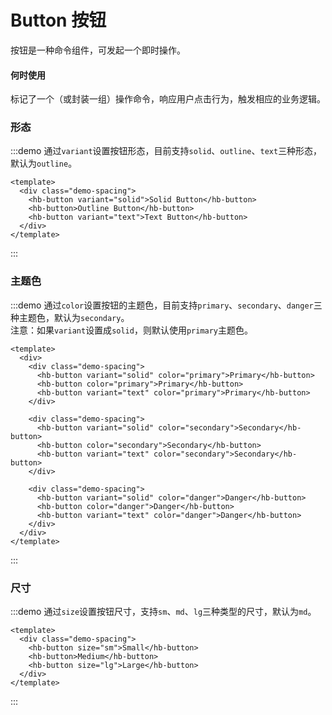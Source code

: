 # Button 按钮

按钮是一种命令组件，可发起一个即时操作。

#### 何时使用

标记了一个（或封装一组）操作命令，响应用户点击行为，触发相应的业务逻辑。

### 形态

:::demo 通过`variant`设置按钮形态，目前支持`solid`、`outline`、`text`三种形态，默认为`outline`。

```vue
<template>
  <div class="demo-spacing">
    <hb-button variant="solid">Solid Button</hb-button>
    <hb-button>Outline Button</hb-button>
    <hb-button variant="text">Text Button</hb-button>
  </div>
</template>
```

:::

### 主题色

:::demo 通过`color`设置按钮的主题色，目前支持`primary`、`secondary`、`danger`三种主题色，默认为`secondary`。<br>注意：如果`variant`设置成`solid`，则默认使用`primary`主题色。

```vue
<template>
  <div>
    <div class="demo-spacing">
      <hb-button variant="solid" color="primary">Primary</hb-button>
      <hb-button color="primary">Primary</hb-button>
      <hb-button variant="text" color="primary">Primary</hb-button>
    </div>

    <div class="demo-spacing">
      <hb-button variant="solid" color="secondary">Secondary</hb-button>
      <hb-button color="secondary">Secondary</hb-button>
      <hb-button variant="text" color="secondary">Secondary</hb-button>
    </div>

    <div class="demo-spacing">
      <hb-button variant="solid" color="danger">Danger</hb-button>
      <hb-button color="danger">Danger</hb-button>
      <hb-button variant="text" color="danger">Danger</hb-button>
    </div>
  </div>
</template>
```

:::

### 尺寸

:::demo 通过`size`设置按钮尺寸，支持`sm`、`md`、`lg`三种类型的尺寸，默认为`md`。

```vue
<template>
  <div class="demo-spacing">
    <hb-button size="sm">Small</hb-button>
    <hb-button>Medium</hb-button>
    <hb-button size="lg">Large</hb-button>
  </div>
</template>
```

:::

